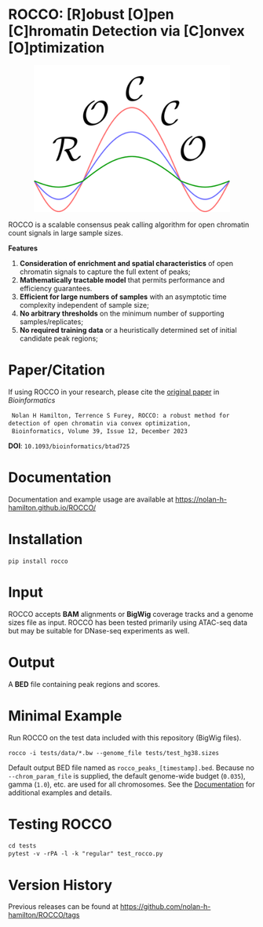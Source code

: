 # ROCCO: [R]obust [O]pen [C]hromatin Detection via [C]onvex [O]ptimization

<p align="center">
<img width="400" alt="logo" src="docs/logo.png">

ROCCO is a scalable consensus peak calling algorithm for open chromatin count signals in large sample sizes.

**Features**

1. **Consideration of enrichment and spatial characteristics** of open chromatin signals to capture the full extent of peaks;
2. **Mathematically tractable model** that permits performance and efficiency guarantees.
3. **Efficient for large numbers of samples** with an asymptotic time complexity independent of sample size;
4. **No arbitrary thresholds** on the minimum number of supporting samples/replicates;
5. **No required training data** or a heuristically determined set of initial candidate peak regions;


# Paper/Citation

If using ROCCO in your research, please cite the [original paper](https://doi.org/10.1093/bioinformatics/btad725) in *Bioinformatics*


   ```
    Nolan H Hamilton, Terrence S Furey, ROCCO: a robust method for detection of open chromatin via convex optimization,
    Bioinformatics, Volume 39, Issue 12, December 2023
   ```

**DOI**: ``10.1093/bioinformatics/btad725``

# Documentation

Documentation and example usage are available at https://nolan-h-hamilton.github.io/ROCCO/

# Installation

   ```
   pip install rocco
   ```

# Input
ROCCO accepts **BAM** alignments or **BigWig** coverage tracks and a genome sizes file as input. ROCCO has been tested primarily using ATAC-seq data but may be suitable for DNase-seq experiments as well.

# Output

A **BED** file containing peak regions and scores.

# Minimal Example

Run ROCCO on the test data included with this repository (BigWig files).

   ```
   rocco -i tests/data/*.bw --genome_file tests/test_hg38.sizes
   ```

Default output BED file named as `rocco_peaks_[timestamp].bed`. Because no `--chrom_param_file` is supplied,
the default genome-wide budget (`0.035`), gamma (`1.0`), etc. are used for all chromosomes. See the [Documentation](https://nolan-h-hamilton.github.io/ROCCO/) for additional examples and details.

# Testing ROCCO

  ```
  cd tests
  pytest -v -rPA -l -k "regular" test_rocco.py
  ```

# Version History

Previous releases can be found at https://github.com/nolan-h-hamilton/ROCCO/tags
